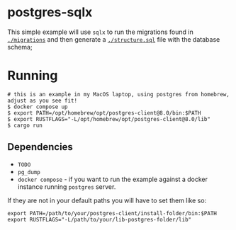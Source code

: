 # postgres-sqlx

This simple example will use `sqlx` to run the migrations found in
[`./migrations`](./migrations) and then generate a [`./structure.sql`](./structure.sql)
file with the database schema;

# Running

```shell
# this is an example in my MacOS laptop, using postgres from homebrew, adjust as you see fit!
$ docker compose up
$ export PATH=/opt/homebrew/opt/postgres-client@8.0/bin:$PATH
$ export RUSTFLAGS="-L/opt/homebrew/opt/postgres-client@8.0/lib"
$ cargo run
```

## Dependencies

- `TODO`
- `pg_dump`
- `docker compose` - if you want to run the example against a docker instance running
  `postgres` server.

If they are not in your default paths you will have to set them like so:

```shell
export PATH=/path/to/your/postgres-client/install-folder/bin:$PATH
export RUSTFLAGS="-L/path/to/your/lib-postgres-folder/lib"
```

